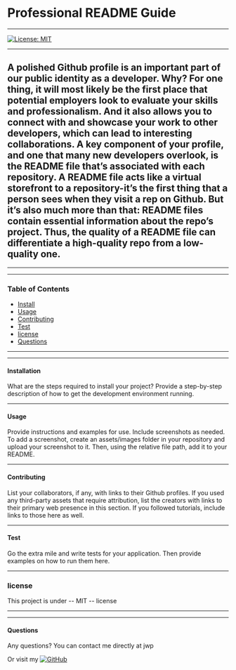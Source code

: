 # Professional README Guide

--------

[![License: MIT](https://img.shields.io/badge/License-MIT-yellow.svg)](https://opensource.org/licenses/MIT)

--------

## A polished Github profile is an important part of our public identity as a developer. Why? For one thing, it will most likely be the first place that potential employers look to evaluate your skills and professionalism. And it also allows you to connect with and showcase your work to other developers, which can lead to interesting collaborations. A key component of your profile, and one that many new developers overlook, is the README file that’s associated with each repository. A README file acts like a virtual storefront to a repository-it’s the first thing that a person sees when they visit a rep on Github. But it’s also much more than that: README files contain essential information about the repo’s project. Thus, the quality of a README file can differentiate a high-quality repo from a low-quality one.

****
****

### Table of Contents
* [Install](#installation)
* [Usage](#usage)
* [Contributing](#contributing)
* [Test](#test)
* [license](#license)
* [Questions](#questions)

****
****

#### Installation
What are the steps required to install your project? Provide a step-by-step description of how to get the development environment running.

----

#### Usage
Provide instructions and examples for use. Include screenshots as needed. To add a screenshot, create an assets/images folder in your repository and upload your screenshot to it. Then, using the relative file path, add it to your README.

----

#### Contributing
List your collaborators, if any, with links to their Github profiles. If you used any third-party assets that require attribution, list the creators with links to their primary web presence in this section. If you followed tutorials, include links to those here as well.

----

#### Test
Go the extra mile and write tests for your application. Then provide examples on how to run them here.

----

### license
        
This project is under -- MIT -- license

****
****

#### Questions
Any questions? You can contact me directly at jwp

Or visit my [![GitHub](https://badgen.net/badge/icon/github?icon=github&label)](https://github.com/jwputah)
